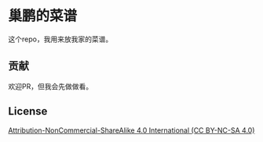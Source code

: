 # 巢鹏的菜谱

这个repo，我用来放我家的菜谱。
## 贡献

欢迎PR，但我会先做做看。

## License

[Attribution-NonCommercial-ShareAlike 4.0 International (CC BY-NC-SA 4.0)](https://creativecommons.org/licenses/by-nc-sa/4.0/)
